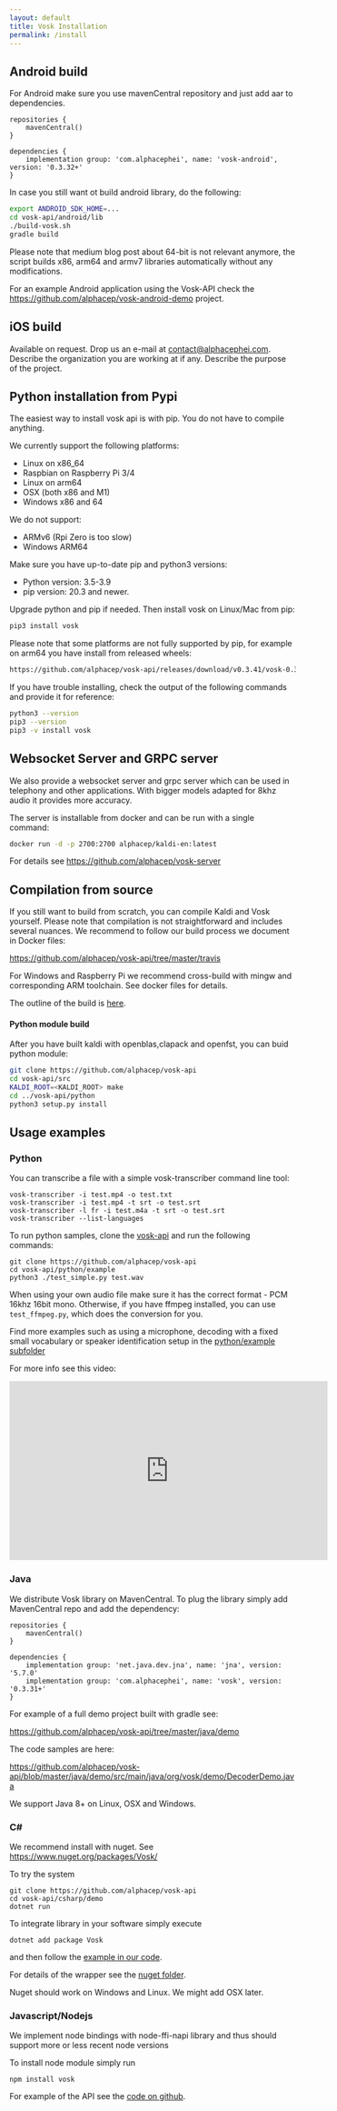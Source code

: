 ```yaml
---
layout: default
title: Vosk Installation
permalink: /install
---
```


## Android build

For Android make sure you use mavenCentral repository and just add aar to dependencies. 

```
repositories {
    mavenCentral()
}

dependencies {
    implementation group: 'com.alphacephei', name: 'vosk-android', version: '0.3.32+'
}
```

In case you still want ot build android
library, do the following:

```sh
export ANDROID_SDK_HOME=...
cd vosk-api/android/lib
./build-vosk.sh
gradle build
```

Please note that medium blog post about 64-bit is not relevant anymore,
the script builds x86, arm64 and armv7 libraries automatically without
any modifications.

For an example Android application using the Vosk-API check the <https://github.com/alphacep/vosk-android-demo> project.

## iOS build

Available on request. Drop us an e-mail at [contact@alphacephei.com](mailto:contact@alphacephei.com). Describe
the organization you are working at if any. Describe the purpose of the project.

## Python installation from Pypi

The easiest way to install vosk api is with pip. You do not have to compile anything. 

We currently support the following platforms:

  * Linux on x86_64
  * Raspbian on Raspberry Pi 3/4
  * Linux on arm64
  * OSX (both x86 and M1)
  * Windows x86 and 64

We do not support:

  * ARMv6 (Rpi Zero is too slow)
  * Windows ARM64

Make sure you have up-to-date pip and python3 versions:

  * Python version: 3.5-3.9
  * pip version: 20.3 and newer.

Upgrade python and pip if needed. Then install vosk on Linux/Mac from pip:

```sh
pip3 install vosk
```

Please note that some platforms are not fully supported by pip, for example on arm64 you have install from released wheels:

```sh
https://github.com/alphacep/vosk-api/releases/download/v0.3.41/vosk-0.3.41-py3-none-linux_aarch64.whl
```

If you have trouble installing, check the output of the following commands and provide it for reference:

```sh
python3 --version
pip3 --version
pip3 -v install vosk
```

## Websocket Server and GRPC server

We also provide a websocket server and grpc server which can be used in
telephony and other applications. With bigger models adapted for 8khz
audio it provides more accuracy.

The server is installable from docker and can be run with a single command:
```sh
docker run -d -p 2700:2700 alphacep/kaldi-en:latest
```

For details see <https://github.com/alphacep/vosk-server>

## Compilation from source

If you still want to build from scratch, you can compile Kaldi and Vosk
yourself. Please note that compilation is not straightforward and
includes several nuances. We recommend to follow our build process we
document in Docker files:

<https://github.com/alphacep/vosk-api/tree/master/travis>

For Windows and Raspberry Pi we recommend cross-build with mingw and corresponding
ARM toolchain. See docker files for details.

The outline of the build is [here](https://github.com/alphacep/vosk-api/blob/master/travis/Dockerfile.manylinux#L26).

#### Python module build

After you have built kaldi with openblas,clapack and openfst, you can buid python module:

```sh
git clone https://github.com/alphacep/vosk-api
cd vosk-api/src
KALDI_ROOT=<KALDI_ROOT> make
cd ../vosk-api/python
python3 setup.py install
```

## Usage examples

### Python

You can transcribe a file with a simple vosk-transcriber command line tool:

```
vosk-transcriber -i test.mp4 -o test.txt
vosk-transcriber -i test.mp4 -t srt -o test.srt
vosk-transcriber -l fr -i test.m4a -t srt -o test.srt
vosk-transcriber --list-languages
```

To run python samples, clone the [vosk-api](https://github.com/alphacep/vosk-api) and run the following commands:

```
git clone https://github.com/alphacep/vosk-api
cd vosk-api/python/example
python3 ./test_simple.py test.wav
```

When using your own audio file make sure it has the correct format - PCM
16khz 16bit mono. Otherwise, if you have ffmpeg installed, you can use
`test_ffmpeg.py`, which does the conversion for you.

Find more examples such as using a microphone, decoding with a fixed
small vocabulary or speaker identification setup in the [python/example
subfolder](https://github.com/alphacep/vosk-api/tree/master/python/example)

For more info see this video:

<iframe width="560" height="315" src="https://www.youtube.com/embed/Itic1lFc4Gg" frameborder="0" allow="accelerometer; autoplay; encrypted-media; gyroscope; picture-in-picture" allowfullscreen></iframe>

### Java

We distribute Vosk library on MavenCentral. To plug the library simply
add MavenCentral repo and add the dependency:

```
repositories {
    mavenCentral()
}

dependencies {
    implementation group: 'net.java.dev.jna', name: 'jna', version: '5.7.0'
    implementation group: 'com.alphacephei', name: 'vosk', version: '0.3.31+'
}
```

For example of a full demo project built with gradle see:

<https://github.com/alphacep/vosk-api/tree/master/java/demo>

The code samples are here:

<https://github.com/alphacep/vosk-api/blob/master/java/demo/src/main/java/org/vosk/demo/DecoderDemo.java>

We support Java 8+ on Linux, OSX and Windows.

### C#

We recommend install with nuget. See <https://www.nuget.org/packages/Vosk/>

To try the system

```
git clone https://github.com/alphacep/vosk-api
cd vosk-api/csharp/demo
dotnet run
```

To integrate library in your software simply execute

```
dotnet add package Vosk
```

and then follow the [example in our code](https://github.com/alphacep/vosk-api/tree/master/csharp/demo).

For details of the wrapper see the [nuget folder](https://github.com/alphacep/vosk-api/tree/master/csharp/nuget).

Nuget should work on Windows and Linux. We might add OSX later.

### Javascript/Nodejs

We implement node bindings with node-ffi-napi library and thus should support more or less recent node versions

To install node module simply run

```
npm install vosk
```

For example of the API see the [code on github](https://github.com/alphacep/vosk-api/tree/master/nodejs/demo).
